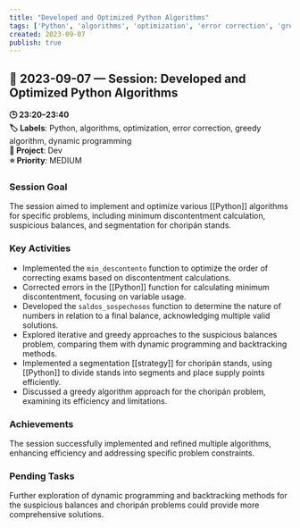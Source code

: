 ```yaml
---
title: "Developed and Optimized Python Algorithms"
tags: ['Python', 'algorithms', 'optimization', 'error correction', 'greedy algorithm', 'dynamic programming']
created: 2023-09-07
publish: true
---
```


## 📅 2023-09-07 — Session: Developed and Optimized Python Algorithms

**🕒 23:20–23:40**  
**🏷️ Labels**: Python, algorithms, optimization, error correction, greedy algorithm, dynamic programming  
**📂 Project**: Dev  
**⭐ Priority**: MEDIUM  


### Session Goal
The session aimed to implement and optimize various [[Python]] algorithms for specific problems, including minimum discontentment calculation, suspicious balances, and segmentation for choripán stands.

### Key Activities
- Implemented the `min_descontento` function to optimize the order of correcting exams based on discontentment calculations.
- Corrected errors in the [[Python]] function for calculating minimum discontentment, focusing on variable usage.
- Developed the `saldos_sospechosos` function to determine the nature of numbers in relation to a final balance, acknowledging multiple valid solutions.
- Explored iterative and greedy approaches to the suspicious balances problem, comparing them with dynamic programming and backtracking methods.
- Implemented a segmentation [[strategy]] for choripán stands, using [[Python]] to divide stands into segments and place supply points efficiently.
- Discussed a greedy algorithm approach for the choripán problem, examining its efficiency and limitations.

### Achievements
The session successfully implemented and refined multiple algorithms, enhancing efficiency and addressing specific problem constraints.

### Pending Tasks
Further exploration of dynamic programming and backtracking methods for the suspicious balances and choripán problems could provide more comprehensive solutions.
